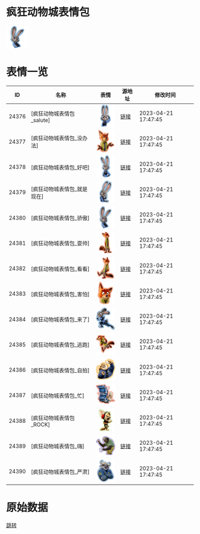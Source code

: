 # 疯狂动物城表情包

<img src="./cover.png" height="60" alt="cover" />

# 表情一览

|ID|名称|表情|源地址|修改时间|
|----|----|----|----|----|
|24376|[疯狂动物城表情包_salute]|<img src="./pic/024376_%5B疯狂动物城表情包_salute%5D.png" height="60" alt="salute"/>|[链接](https://i0.hdslb.com/bfs/emote/6e0bd07aabc6d4e37636785b9f71802d08b10477.png)|2023-04-21 17:47:45|
|24377|[疯狂动物城表情包_没办法]|<img src="./pic/024377_%5B疯狂动物城表情包_没办法%5D.png" height="60" alt="没办法"/>|[链接](https://i0.hdslb.com/bfs/emote/e5191a3e18acc35ba6333ff430449f2db220a61c.png)|2023-04-21 17:47:45|
|24378|[疯狂动物城表情包_好吧]|<img src="./pic/024378_%5B疯狂动物城表情包_好吧%5D.png" height="60" alt="好吧"/>|[链接](https://i0.hdslb.com/bfs/emote/ca1f636ee5d7349784dc5b9bee6f5b18bd070316.png)|2023-04-21 17:47:45|
|24379|[疯狂动物城表情包_就是现在]|<img src="./pic/024379_%5B疯狂动物城表情包_就是现在%5D.png" height="60" alt="就是现在"/>|[链接](https://i0.hdslb.com/bfs/emote/a436a35d993909131340c047b6a1b80649f96ba7.png)|2023-04-21 17:47:45|
|24380|[疯狂动物城表情包_骄傲]|<img src="./pic/024380_%5B疯狂动物城表情包_骄傲%5D.png" height="60" alt="骄傲"/>|[链接](https://i0.hdslb.com/bfs/emote/b0475b53155bb139bf9ab57a1cd073ebed9157fa.png)|2023-04-21 17:47:45|
|24381|[疯狂动物城表情包_耍帅]|<img src="./pic/024381_%5B疯狂动物城表情包_耍帅%5D.png" height="60" alt="耍帅"/>|[链接](https://i0.hdslb.com/bfs/emote/2640c0bacf2e25f4499a230db2898a674248b2df.png)|2023-04-21 17:47:45|
|24382|[疯狂动物城表情包_看看]|<img src="./pic/024382_%5B疯狂动物城表情包_看看%5D.png" height="60" alt="看看"/>|[链接](https://i0.hdslb.com/bfs/emote/d4d4c33a91413e71dd0cf53d8733a41bdca93dc3.png)|2023-04-21 17:47:45|
|24383|[疯狂动物城表情包_害怕]|<img src="./pic/024383_%5B疯狂动物城表情包_害怕%5D.png" height="60" alt="害怕"/>|[链接](https://i0.hdslb.com/bfs/emote/88163cb411376d70f01adc2873495e6c70ac15d4.png)|2023-04-21 17:47:45|
|24384|[疯狂动物城表情包_来了]|<img src="./pic/024384_%5B疯狂动物城表情包_来了%5D.png" height="60" alt="来了"/>|[链接](https://i0.hdslb.com/bfs/emote/a7682d62d2e04580b135340bedc9c711c1b5d7c6.png)|2023-04-21 17:47:45|
|24385|[疯狂动物城表情包_逃跑]|<img src="./pic/024385_%5B疯狂动物城表情包_逃跑%5D.png" height="60" alt="逃跑"/>|[链接](https://i0.hdslb.com/bfs/emote/eeb8f6343fb26057f15ac8fbb29ec1d29f1bd1bc.png)|2023-04-21 17:47:45|
|24386|[疯狂动物城表情包_自拍]|<img src="./pic/024386_%5B疯狂动物城表情包_自拍%5D.png" height="60" alt="自拍"/>|[链接](https://i0.hdslb.com/bfs/emote/a611fa4bb59d9604c23ae0357a24413fd3347635.png)|2023-04-21 17:47:45|
|24387|[疯狂动物城表情包_忙]|<img src="./pic/024387_%5B疯狂动物城表情包_忙%5D.png" height="60" alt="忙"/>|[链接](https://i0.hdslb.com/bfs/emote/fac5dff2ca17ca5a71d0faa5655b5447051eeda1.png)|2023-04-21 17:47:45|
|24388|[疯狂动物城表情包_ROCK]|<img src="./pic/024388_%5B疯狂动物城表情包_ROCK%5D.png" height="60" alt="ROCK"/>|[链接](https://i0.hdslb.com/bfs/emote/ba8b8ce2ef23e1a54192b15f5a6c7a0b20759ad8.png)|2023-04-21 17:47:45|
|24389|[疯狂动物城表情包_嗨]|<img src="./pic/024389_%5B疯狂动物城表情包_嗨%5D.png" height="60" alt="嗨"/>|[链接](https://i0.hdslb.com/bfs/emote/dec681f3692af815b4fc464cdc3f4be0ddad2394.png)|2023-04-21 17:47:45|
|24390|[疯狂动物城表情包_严肃]|<img src="./pic/024390_%5B疯狂动物城表情包_严肃%5D.png" height="60" alt="严肃"/>|[链接](https://i0.hdslb.com/bfs/emote/9c96689410c47d8eadeb8f1658286b167067a2a8.png)|2023-04-21 17:47:45|

# 原始数据

[跳转](./raw.json)


